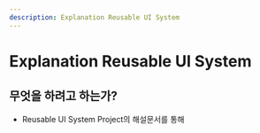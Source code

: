 ```yaml
---
description: Explanation Reusable UI System
---
```


# Explanation Reusable UI System

## 무엇을 하려고 하는가?

* Reusable UI System Project의 해설문서를 통해 

